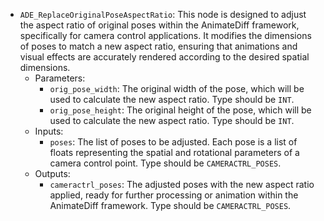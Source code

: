 - `ADE_ReplaceOriginalPoseAspectRatio`: This node is designed to adjust the aspect ratio of original poses within the AnimateDiff framework, specifically for camera control applications. It modifies the dimensions of poses to match a new aspect ratio, ensuring that animations and visual effects are accurately rendered according to the desired spatial dimensions.
    - Parameters:
        - `orig_pose_width`: The original width of the pose, which will be used to calculate the new aspect ratio. Type should be `INT`.
        - `orig_pose_height`: The original height of the pose, which will be used to calculate the new aspect ratio. Type should be `INT`.
    - Inputs:
        - `poses`: The list of poses to be adjusted. Each pose is a list of floats representing the spatial and rotational parameters of a camera control point. Type should be `CAMERACTRL_POSES`.
    - Outputs:
        - `cameractrl_poses`: The adjusted poses with the new aspect ratio applied, ready for further processing or animation within the AnimateDiff framework. Type should be `CAMERACTRL_POSES`.
